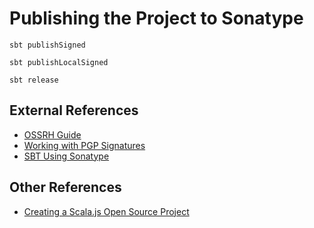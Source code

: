 # Publishing the Project to Sonatype


`sbt publishSigned`

`sbt publishLocalSigned`

`sbt release`


## External References

- [OSSRH Guide](https://central.sonatype.org/pages/ossrh-guide.html)
- [Working with PGP Signatures](https://central.sonatype.org/pages/working-with-pgp-signatures.html)
- [SBT Using Sonatype](https://www.scala-sbt.org/0.13/docs/Using-Sonatype.html)


## Other References

- [Creating a Scala.js Open Source Project](https://www.querki.net/u/jducoeur/scala-notes/#!Creating-a-Scalajs-Open-Source-Project)
